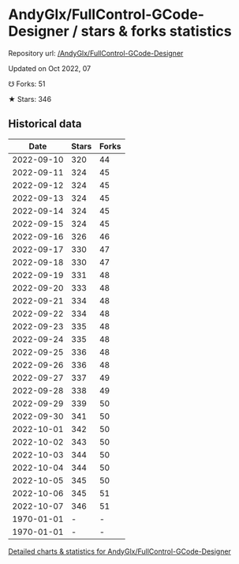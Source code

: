 # AndyGlx/FullControl-GCode-Designer / stars & forks statistics

Repository url: [/AndyGlx/FullControl-GCode-Designer](https://github.com/AndyGlx/FullControl-GCode-Designer)

Updated on Oct 2022, 07

☋ Forks: 51

★ Stars: 346

## Historical data
| Date | Stars | Forks |
|------|-------|-------|
| 2022-09-10 | 320 | 44 | 
| 2022-09-11 | 324 | 45 | 
| 2022-09-12 | 324 | 45 | 
| 2022-09-13 | 324 | 45 | 
| 2022-09-14 | 324 | 45 | 
| 2022-09-15 | 324 | 45 | 
| 2022-09-16 | 326 | 46 | 
| 2022-09-17 | 330 | 47 | 
| 2022-09-18 | 330 | 47 | 
| 2022-09-19 | 331 | 48 | 
| 2022-09-20 | 333 | 48 | 
| 2022-09-21 | 334 | 48 | 
| 2022-09-22 | 334 | 48 | 
| 2022-09-23 | 335 | 48 | 
| 2022-09-24 | 335 | 48 | 
| 2022-09-25 | 336 | 48 | 
| 2022-09-26 | 336 | 48 | 
| 2022-09-27 | 337 | 49 | 
| 2022-09-28 | 338 | 49 | 
| 2022-09-29 | 339 | 50 | 
| 2022-09-30 | 341 | 50 | 
| 2022-10-01 | 342 | 50 | 
| 2022-10-02 | 343 | 50 | 
| 2022-10-03 | 344 | 50 | 
| 2022-10-04 | 344 | 50 | 
| 2022-10-05 | 345 | 50 | 
| 2022-10-06 | 345 | 51 | 
| 2022-10-07 | 346 | 51 | 
| 1970-01-01 | - | - | 
| 1970-01-01 | - | - | 


[Detailed charts & statistics for AndyGlx/FullControl-GCode-Designer](https://reviewgithub.com/rep/AndyGlx/FullControl-GCode-Designer)
